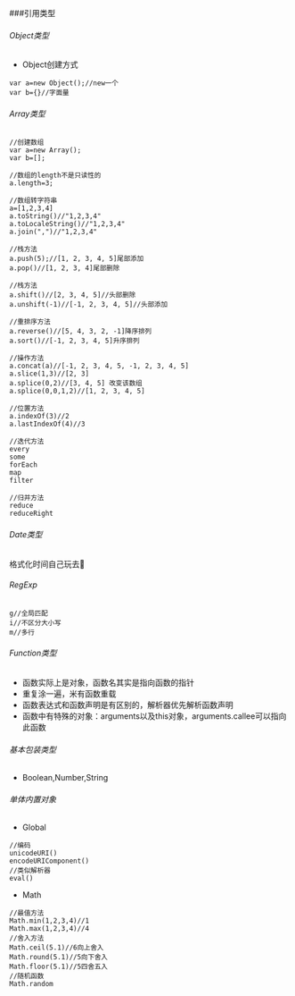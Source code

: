 ###引用类型
###### Object类型
- Object创建方式
```
var a=new Object();//new一个
var b={}//字面量
```

###### Array类型
```
//创建数组
var a=new Array();
var b=[];

//数组的length不是只读性的
a.length=3;

//数组转字符串
a=[1,2,3,4]
a.toString()//"1,2,3,4"
a.toLocaleString()//"1,2,3,4"
a.join(",")//"1,2,3,4"

//栈方法
a.push(5);//[1, 2, 3, 4, 5]尾部添加
a.pop()//[1, 2, 3, 4]尾部删除

//栈方法
a.shift()//[2, 3, 4, 5]//头部删除
a.unshift(-1)//[-1, 2, 3, 4, 5]//头部添加

//重排序方法
a.reverse()//[5, 4, 3, 2, -1]降序排列
a.sort()//[-1, 2, 3, 4, 5]升序排列

//操作方法
a.concat(a)//[-1, 2, 3, 4, 5, -1, 2, 3, 4, 5]
a.slice(1,3)//[2, 3]
a.splice(0,2)//[3, 4, 5] 改变该数组
a.splice(0,0,1,2)//[1, 2, 3, 4, 5]

//位置方法
a.indexOf(3)//2
a.lastIndexOf(4)//3

//迭代方法
every
some
forEach
map
filter

//归并方法
reduce
reduceRight
```
###### Date类型
格式化时间自己玩去🌝
###### RegExp
```
g//全局匹配
i//不区分大小写
m//多行
```
###### Function类型
- 函数实际上是对象，函数名其实是指向函数的指针
- 重复涂一遍，米有函数重载
- 函数表达式和函数声明是有区别的，解析器优先解析函数声明
- 函数中有特殊的对象：arguments以及this对象，arguments.callee可以指向此函数

###### 基本包装类型
- Boolean,Number,String

###### 单体内置对象
- Global
```
//编码
unicodeURI()
encodeURIComponent()
//类似解析器
eval()
```

- Math
```
//最值方法
Math.min(1,2,3,4)//1
Math.max(1,2,3,4)//4
//舍入方法
Math.ceil(5.1)//6向上舍入
Math.round(5.1)//5向下舍入
Math.floor(5.1)//5四舍五入
//随机函数
Math.random
```
